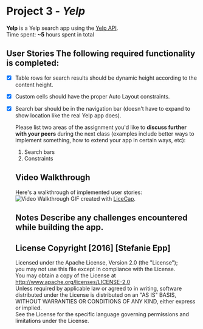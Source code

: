 # Project 3 - *Yelp*  
**Yelp** is a Yelp search app using the [Yelp API](http://www.yelp.com/developers/documentation/v2/search_api).  
Time spent: **~5** hours spent in total  
## User Stories  The following **required** functionality is completed:  
- [x] Table rows for search results should be dynamic height according to the content height. 
- [x] Custom cells should have the proper Auto Layout constraints. 
- [x] Search bar should be in the navigation bar (doesn't have to expand to show location like the real Yelp app does).  

  Please list two areas of the assignment you'd like to **discuss further with your peers** during the next class 
  (examples include better ways to implement something, how to extend your app in certain ways, etc):  
  1. Search bars 
  2. Constraints   
  ## Video Walkthrough   
  Here's a walkthrough of implemented user stories:  
  <img src='http://i.imgur.com/G4fpoyP.gif' title='Video Walkthrough' width='' alt='Video Walkthrough' /> 
  GIF created with [LiceCap](http://www.cockos.com/licecap/).  
  ## Notes  Describe any challenges encountered while building the app. 
  ## License      Copyright [2016] [Stefanie Epp]      
  Licensed under the Apache License, Version 2.0 (the "License");     
  you may not use this file except in compliance with the License.     
  You may obtain a copy of the License at          
  http://www.apache.org/licenses/LICENSE-2.0      
  Unless required by applicable law or agreed to in writing, software     
  distributed under the License is distributed on an "AS IS" BASIS,     
  WITHOUT WARRANTIES OR CONDITIONS OF ANY KIND, either express or implied.     
  See the License for the specific language governing permissions and     
  limitations under the License.
